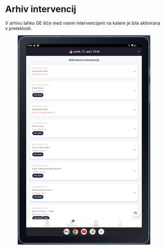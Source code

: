 # Arhiv intervencij

V arhivu lahko GE išče med vsemi intervencijami na katere je bila aktivirana v preteklosti.

<figure><img src="../.gitbook/assets/image (1) (1) (1) (1).png" alt=""><figcaption></figcaption></figure>
